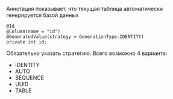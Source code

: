 Аннотация показывает, что текущая таблица автоматически генерируется базой данных

	@Id  
	@Column(name = "id")  
	@GeneratedValue(strategy = GenerationType.IDENTITY)  
	private int id;

Обязательно указать стратегию. Всего возможно 4 варианта:
* IDENTITY
* AUTO
* SEQUENCE
* UUID
* TABLE